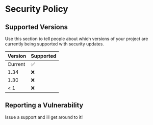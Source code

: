 # Security Policy

## Supported Versions

Use this section to tell people about which versions of your project are
currently being supported with security updates.

| Version | Supported          |
| ------- | ------------------ |
| Current | :white_check_mark: |
| 1.34    | :x:                |
| 1.30    | :x:                |
| < 1     | :x:                |

## Reporting a Vulnerability

Issue a support and ill get around to it!
